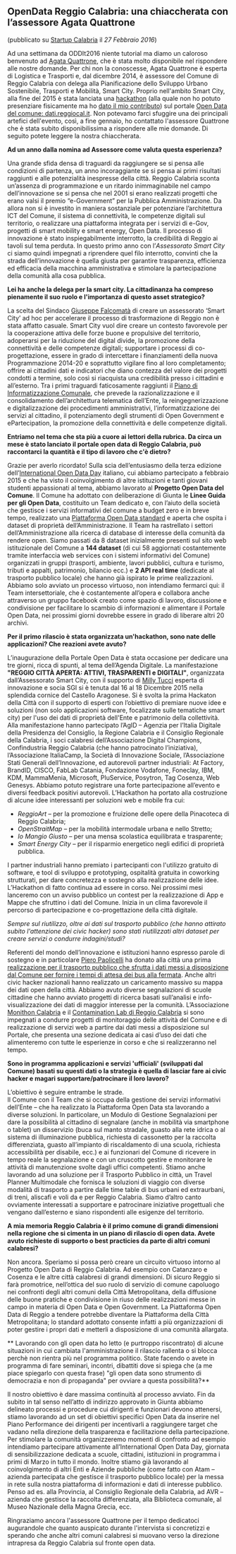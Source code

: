 ## OpenData Reggio Calabria: una chiaccherata con l’assessore Agata Quattrone ##
(pubblicato su [Startup Calabria](http://www.startupcalabria.com/opendata-reggio-calabria-una-chiaccherata-con-lassessore-agata-quattrone/) il *27 Febbraio 2016*)

Ad una settimana da ODDIt2016 niente tutorial ma diamo un caloroso benvenuto ad [Agata Quattrone](http://it.linkedin.com/in/quattroneagata), che è stata molto disponibile nel rispondere alle nostre domande.
Per chi non la conoscesse, Agata Quattrone è esperta di Logistica e Trasporti e, dal dicembre 2014, è assessore del Comune di Reggio Calabria con delega alla Pianificazione dello Sviluppo Urbano Sostenibile, Trasporti e Mobilità, Smart City.
Proprio nell'ambito Smart City, alla fine del 2015 è stata lanciata una [hackathon](https://it.wikipedia.org/wiki/Hackathon) (alla quale non ho potuto presenziare fisicamente ma ho [dato il mio contributo](nicoprocopio.blogspot.it/2015/12/bus-stops-dal-portale-open-data-di.html)) sul portale [Open Data del comune: dati.reggiocal.it](http://dati.reggiocal.it/).
Non potevamo farci sfuggire una dei principali artefici dell'evento, così, a fine gennaio, ho contattato l'assessore Quattrone che è stata subito disponibilissima a rispondere alle mie domande. Di seguito potete leggere la nostra chiaccherata.

**Ad un anno dalla nomina ad Assessore come valuta questa esperienza?**

Una grande sfida densa di traguardi da raggiungere se si pensa alle condizioni di partenza, un anno incoraggiante se si pensa ai primi risultati raggiunti e alle potenzialità inespresse della città.
Reggio Calabria sconta un’assenza di programmazione e un ritardo inimmaginabile nel campo dell’innovazione se si pensa che nel 2001 si erano realizzati progetti che erano valsi il premio “e-Government” per la Pubblica Amministrazione. Da allora non si è investito in maniera sostanziale per potenziare l’architettura ICT del Comune, il sistema di connettività, le competenze digitali sul territorio, o realizzare una piattaforma integrata per i servizi di e-Gov, progetti di smart mobility e smart energy, Open Data. Il processo di innovazione è stato inspiegabilmente interrotto, la credibilità di Reggio ai tavoli sul tema perduta.
In questo primo anno con l’*Assessorato Smart City* ci siamo quindi impegnati a riprendere quel filo interrotto, convinti che la strada dell’innovazione è quella giusta per garantire trasparenza, efficienza ed efficacia della macchina amministrativa e stimolare la partecipazione della comunità alla cosa pubblica.

**Lei ha anche la delega per la smart city. La cittadinanza ha compreso pienamente il suo ruolo e l'importanza di questo asset strategico?**

La scelta del Sindaco [Giuseppe Falcomatà](https://en.wikipedia.org/wiki/Giuseppe_Falcomat%C3%A0) di creare un assessorato ‘Smart City’ ad hoc per accelerare il processo di trasformazione di Reggio non è stata affatto casuale. Smart City vuol dire creare un contesto favorevole per la cooperazione attiva delle forze buone e propulsive del territorio, adoperarsi per la riduzione del digital divide, la promozione della connettività e delle competenze digitali; supportare i processi di co-progettazione, essere in grado di intercettare i finanziamenti della nuova Programmazione 2014-20 e soprattutto vigilare fino al loro completamento; offrire ai cittadini dati e indicatori che diano contezza del valore dei progetti condotti a termine, solo così si riacquista una credibilità presso i cittadini e all’esterno.
Tra i primi traguardi faticosamente raggiunti il [Piano di Informatizzazione Comunale](http://dati.reggiocal.it/?page_id=345), che prevede la razionalizzazione e il consolidamento dell’architettura telematica dell’Ente, la reingegnerizzazione e digitalizzazione dei procedimenti amministrativi, l’informatizzazione dei servizi al cittadino, il potenziamento degli strumenti di Open Government e ePartecipation, la promozione della connettività e delle competenze digitali.

**Entriamo nel tema che sta più a cuore ai lettori della rubrica. Da circa un mese è stato lanciato il portale open data di Reggio Calabria, può raccontarci la quantità e il tipo di lavoro che c'è dietro?**

Grazie per averlo ricordato! Sulla scia dell’entusiasmo della terza edizione dell’[International Open Data Day](http://opendataday.org/) italiano, cui abbiamo partecipato a febbraio 2015 e che ha visto il coinvolgimento di altre istituzioni e tanti giovani studenti appassionati al tema, abbiamo lavorato al **Progetto Open Data del Comune**.
Il Comune ha adottato con deliberazione di Giunta le **Linee Guida per gli Open Data**, costituito un Team dedicato e, con l’aiuto della società che gestisce i servizi informativi del comune a budget zero e in breve tempo, realizzato una [Piattaforma Open Data standard](http://dati.reggiocal.it/) e aperta che ospita i dataset di proprietà dell’Amministrazione. Il Team ha rastrellato i settori dell’Amministrazione alla ricerca di database di interesse della comunità da rendere open. Siamo passati da 8 dataset inizialmente presenti sul sito web istituzionale del Comune a **144 dataset** (di cui 58 aggiornati costantemente tramite interfaccia web services con i sistemi informativi del Comune) organizzati in gruppi (trasporti, ambiente, lavori pubblici, cultura e turismo, tributi e appalti, patrimonio, bilancio ecc.) e **2 API real time** (dedicate al trasporto pubblico locale) che hanno già ispirato le prime realizzazioni. Abbiamo solo avviato un processo virtuoso, non intendiamo fermarci qui: il Team intersettoriale, che è costantemente all’opera e collabora anche attraverso un gruppo facebook creato come spazio di lavoro, discussione e condivisione per facilitare lo scambio di informazioni e alimentare il Portale Open Data, nei prossimi giorni dovrebbe essere in grado di liberare altri 20 archivi.

**Per il primo rilascio è stata organizzata un'hackathon, sono nate delle applicazioni? Che reazioni avete avuto?**

L’inaugurazione della Portale Open Data è stata occasione per dedicare una tre giorni, ricca di spunti, al tema dell’Agenda Digitale. La manifestazione **"REGGIO CITTÀ APERTA: ATTIVI, TRASPARENTI e DIGITALI"**, organizzata dall’Assessorato Smart City, con il supporto di [Milly Tucci](https://it.linkedin.com/in/filomena-milly-tucci-57a9104) esperta di innovazione e socia SGI si è tenuta dal 16 al 18 Dicembre 2015 nella splendida cornice del Castello Aragonese.
Si è svolta la prima Hackaton della Città con il supporto di esperti con l’obiettivo di premiare nuove idee e soluzioni (non solo applicazioni software, focalizzate sulle tematiche smart city) per l'uso dei dati di proprietà dell'Ente e patrimonio della collettività. Alla manifestazione hanno partecipato l’AgID – Agenzia per l’Italia Digitale della Presidenza del Consiglio, la Regione Calabria e il Consiglio Regionale della Calabria, i soci calabresi dell’Associazione Digital Champions, Confindustria Reggio Calabria (che hanno patrocinato l’iniziativa), l’Associazione ItaliaCamp, la Società di Innovazione Sociale, l’Associazione Stati Generali dell’Innovazione, ed autorevoli partner industriali: At Factory, BrandID, CISCO, FabLab Catania, Fondazione Vodafone, Foneclay, IBM, KDM, MammaMenia, Microsoft, PluService, Posytron, Tag Cosenza, Web Genesys. Abbiamo potuto registrare una forte partecipazione all’evento e diversi feedback positivi autorevoli. L’Hackathon ha portato alla costruzione di alcune idee interessanti per soluzioni web e mobile fra cui:

- *ReggioArt* – per la promozione e fruizione delle opere della Pinacoteca di Reggio Calabria;
- *OpenStraitMap* – per la mobilità intermodale urbana e nello Stretto;
- *Io Mangio Giusto* – per una mensa scolastica  equilibrata e trasparente;
- *Smart Energy City* – per il risparmio energetico negli edifici di proprietà pubblica.

I partner industriali hanno premiato i partecipanti con l'utilizzo gratuito di software, e tool di sviluppo e prototyping, ospitalità gratuita in coworking strutturati, per dare concretezza e sostegno alla realizzazione delle idee. L’Hackathon di fatto continua ad essere in corso. Nei prossimi mesi lanceremo con un avviso pubblico un contest per la realizzazione di App e Mappe che sfruttino i dati del Comune. Inizia in un clima favorevole il percorso di partecipazione e co-progettazione della città digitale.

*Sempre sul riutilizzo, oltre ai dati sul trasporto pubblico (che hanno attirato subito l'attenzione dei civic hacker) sono stati riutilizzati altri dataset per creare servizi o condurre indagini/studi?*

Referenti del mondo dell’innovazione e istituzioni hanno espresso parole di sostegno e in particolare [Piero Paolicelli](http://www.piersoft.it/) ha donato alla città una prima [realizzazione per il trasporto pubblico che sfrutta i dati messi a disposizione dal Comune per fornire i tempi di attesa dei bus alla fermata](http://www.piersoft.it/reggiocaltrasporti/). Anche altri civic hacker nazionali hanno realizzato un caricamento massivo su mappa dei dati open della città. Abbiamo avuto diverse segnalazioni di scuole cittadine che hanno avviato progetti di ricerca basati sull’analisi e info-visualizzazione dei dati di maggior interesse per la comunità. L’Associazione [Monithon Calabria](http://www.monithoncalabria.it/) e il [Contamination Lab di Reggio Calabria](https://www.facebook.com/clabreggio) si sono impegnati a condurre progetti di monitoraggio delle attività del Comune e di realizzazione di servizi web a partire dai dati messi a disposizione sul Portale, che presenta una sezione dedicata ai casi d’uso dei dati che alimenteremo con tutte le esperienze in corso e che si realizzeranno nel tempo.

**Sono in programma applicazioni e servizi 'ufficiali' (sviluppati dal Comune) basati su questi dati o la strategia è quella di lasciar fare ai civic hacker e magari supportare/patrocinare il loro lavoro?**

L’obiettivo è seguire entrambe le strade.  
Il Comune con il Team che si occupa della gestione dei servizi informativi dell’Ente – che ha realizzato la Piattaforma Open Data sta lavorando a diverse soluzioni. In particolare, un Modulo di Gestione Segnalazioni per dare la possibilità al cittadino di segnalare (anche in mobilità via smartphone o tablet) un disservizio (buca sul manto stradale, guasto alla rete idrica o al sistema di illuminazione pubblica, richiesta di cassonetto per la raccolta differenziata, guasto all’impianto di riscaldamento di una scuola, richiesta accessibilità per disabile, ecc.) e ai funzionari del Comune di ricevere in tempo reale la segnalazione e con un cruscotto gestire e monitorare le attività di manutenzione svolte dagli uffici competenti.
Stiamo anche lavorando ad una soluzione per il Trasporto Pubblico in città, un Travel Planner Multimodale che fornisca le soluzioni di viaggio con diverse modalità di trasporto a partire dalle time table di bus urbani ed extraurbani, di treni, aliscafi e voli da e per Reggio Calabria.
Siamo d’altro canto ovviamente interessati a supportare e patrocinare iniziative progettuali che vengano dall’esterno e siano rispondenti alle esigenze del territorio.

**A mia memoria Reggio Calabria è il primo comune di grandi dimensioni nella regione che si cimenta in un piano di rilascio di open data. Avete avuto richieste di supporto o best practicies da parte di altri comuni calabresi?**

Non ancora. Speriamo si possa però creare un circuito virtuoso intorno al Progetto Open Data di Reggio Calabria. Ad esempio con Catanzaro e Cosenza e le altre città calabresi di grandi dimensioni. Di sicuro Reggio si farà promotrice, nell’ottica del suo ruolo di servizio di comune capoluogo nei confronti degli altri comuni della Città Metropolitana, della diffusione delle buone pratiche e condivisione in riuso delle realizzazioni messe in campo in materia di Open Data e Open Government. La Piattaforma Open Data di Reggio a tendere potrebbe diventare la Piattaforma della Città Metropolitana; lo standard adottato consente infatti a più organizzazioni di poter gestire i propri dati e metterli a disposizione di una comunità allargata.

** Lavorando con gli open data ho letto (e purtroppo riscontrato) di alcune situazioni in cui cambiata l'amministrazione il rilascio rallenta o si blocca perchè non rientra più nel programma politico. State facendo o avete in programma di fare seminari, incontri, dibattiti dove si spiega che (a me piace spiegarlo con questa frase) "gli open data sono strumento di democrazia e non di propaganda" per ovviare a questa possibilità?**

Il nostro obiettivo è dare massima continuità al processo avviato. Fin da subito in tal senso nell’atto di indirizzo approvato in Giunta abbiamo delineato processi e procedure cui dirigenti e funzionari devono attenersi, stiamo lavorando ad un set di obiettivi specifici Open Data da inserire nel Piano Performance dei dirigenti per incentivarli a raggiungere target che vadano nella direzione della trasparenza e facilitazione della partecipazione. Per stimolare la comunità organizzeremo momenti di confronto ad esempio intendiamo partecipare attivamente all’International Open Data Day, giornata di sensibilizzazione dedicata a scuole, cittadini, istituzioni in programma i primi di Marzo in tutto il mondo. Inoltre stiamo già lavorando al coinvolgimento di altri Enti e Aziende pubbliche (come fatto con Atam – azienda partecipata che gestisce il trasporto pubblico locale) per la messa in rete sulla nostra piattaforma di informazioni e dati di interesse pubblico. Penso ad es. alla Provincia, al Consiglio Regionale della Calabria, ad AVR – azienda che gestisce la raccolta differenziata, alla Biblioteca comunale, al Museo Nazionale della Magna Grecia, ecc.

Ringraziamo ancora l'assessore Quattrone per il tempo dedicatoci augurandole che quanto auspicato durante l'intervista si concretizzi e sperando che anche altri comuni calabresi si muovano verso la direzione intrapresa da Reggio Calabria sul fronte open data. 

